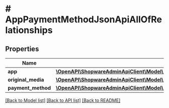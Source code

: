 # # AppPaymentMethodJsonApiAllOfRelationships

## Properties

Name | Type | Description | Notes
------------ | ------------- | ------------- | -------------
**app** | [**\OpenAPI\ShopwareAdminApiClient\Model\AppPaymentMethodJsonApiAllOfRelationshipsApp**](AppPaymentMethodJsonApiAllOfRelationshipsApp.md) |  | [optional]
**original_media** | [**\OpenAPI\ShopwareAdminApiClient\Model\AppPaymentMethodJsonApiAllOfRelationshipsOriginalMedia**](AppPaymentMethodJsonApiAllOfRelationshipsOriginalMedia.md) |  | [optional]
**payment_method** | [**\OpenAPI\ShopwareAdminApiClient\Model\AppPaymentMethodJsonApiAllOfRelationshipsPaymentMethod**](AppPaymentMethodJsonApiAllOfRelationshipsPaymentMethod.md) |  | [optional]

[[Back to Model list]](../../README.md#models) [[Back to API list]](../../README.md#endpoints) [[Back to README]](../../README.md)
